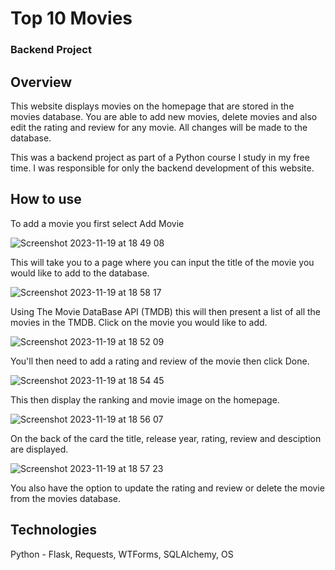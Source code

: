 # Top 10 Movies
### Backend Project

## Overview

This website displays movies on the homepage that are stored in the movies database.
You are able to add new movies, delete movies and also edit the rating and review for any movie. All changes will be made to the database.

This was a backend project as part of a Python course I study in my free time.
I was responsible for only the backend development of this website.

## How to use

To add a movie you first select Add Movie

![Screenshot 2023-11-19 at 18 49 08](https://github.com/GeorgeJB3/day-64-top-movies/assets/136596668/4af35300-913c-4637-a741-6864e3440e90)

This will take you to a page where you can input the title 
of the movie you would like to add to the database.

![Screenshot 2023-11-19 at 18 58 17](https://github.com/GeorgeJB3/day-64-top-movies/assets/136596668/c1f869e8-d03d-4371-af65-b96a16b37d46)

Using The Movie DataBase API (TMDB) this will then present a list of all the movies in the TMDB.
Click on the movie you would like to add. 

![Screenshot 2023-11-19 at 18 52 09](https://github.com/GeorgeJB3/day-64-top-movies/assets/136596668/a5b72ab7-a187-4600-888d-4ccef1beb8f7)

You'll then need to add a rating and review of the movie then click Done.

![Screenshot 2023-11-19 at 18 54 45](https://github.com/GeorgeJB3/day-64-top-movies/assets/136596668/115fccd8-2507-42a9-8917-b4a37bbc9013)

This then display the ranking and movie image on the homepage.

![Screenshot 2023-11-19 at 18 56 07](https://github.com/GeorgeJB3/day-64-top-movies/assets/136596668/0f4af300-2a3d-457a-bd7e-6fcc89b3893b)

On the back of the card the title, release year, rating, review and desciption 
are displayed.

![Screenshot 2023-11-19 at 18 57 23](https://github.com/GeorgeJB3/day-64-top-movies/assets/136596668/b128cca7-b85b-4ef3-ae77-1ac23a254a24)

You also have the option to update the rating and review or delete the movie from the movies database.

## Technologies

Python - Flask, Requests, WTForms, SQLAlchemy, OS

